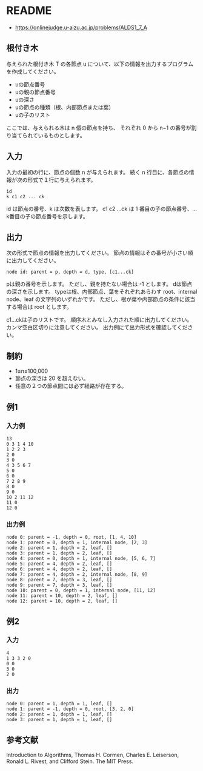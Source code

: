 # README
- <https://onlinejudge.u-aizu.ac.jp/problems/ALDS1_7_A>
## 根付き木
与えられた根付き木 T の各節点 u について、以下の情報を出力するプログラムを作成してください。

- uの節点番号
- uの親の節点番号
- uの深さ
- uの節点の種類（根、内部節点または葉）
- uの子のリスト

ここでは、与えられる木は n 個の節点を持ち、
それぞれ 0 から n−1 の番号が割り当てられているものとします。
## 入力
入力の最初の行に、節点の個数 n が与えられます。
続く n 行目に、各節点の情報が次の形式で１行に与えられます。

```
id
k c1 c2 ... ck
```

id は節点の番号、k は次数を表します。
c1 c2 ...ck は 1 番目の子の節点番号、... k番目の子の節点番号を示します。
## 出力
次の形式で節点の情報を出力してください。
節点の情報はその番号が小さい順に出力してください。

```
node id: parent = p, depth = d, type, [c1...ck]
```

pは親の番号を示します。
ただし、親を持たない場合は -1 とします。
dは節点の深さを示します。
typeは根、内部節点、葉をそれぞれあらわす root、internal node、leaf の文字列のいずれかです。
ただし、根が葉や内部節点の条件に該当する場合は root とします。

c1...ckは子のリストです。
順序木とみなし入力された順に出力してください。
カンマ空白区切りに注意してください。
出力例にて出力形式を確認してください。
## 制約
- 1≤n≤100,000
- 節点の深さは 20 を超えない。
- 任意の２つの節点間には必ず経路が存在する。
## 例1
### 入力例
```
13
0 3 1 4 10
1 2 2 3
2 0
3 0
4 3 5 6 7
5 0
6 0
7 2 8 9
8 0
9 0
10 2 11 12
11 0
12 0
```
### 出力例
```
node 0: parent = -1, depth = 0, root, [1, 4, 10]
node 1: parent = 0, depth = 1, internal node, [2, 3]
node 2: parent = 1, depth = 2, leaf, []
node 3: parent = 1, depth = 2, leaf, []
node 4: parent = 0, depth = 1, internal node, [5, 6, 7]
node 5: parent = 4, depth = 2, leaf, []
node 6: parent = 4, depth = 2, leaf, []
node 7: parent = 4, depth = 2, internal node, [8, 9]
node 8: parent = 7, depth = 3, leaf, []
node 9: parent = 7, depth = 3, leaf, []
node 10: parent = 0, depth = 1, internal node, [11, 12]
node 11: parent = 10, depth = 2, leaf, []
node 12: parent = 10, depth = 2, leaf, []
```
## 例2
### 入力
```
4
1 3 3 2 0
0 0
3 0
2 0
```
### 出力
```
node 0: parent = 1, depth = 1, leaf, []
node 1: parent = -1, depth = 0, root, [3, 2, 0]
node 2: parent = 1, depth = 1, leaf, []
node 3: parent = 1, depth = 1, leaf, []
```
## 参考文献
Introduction to Algorithms, Thomas H. Cormen, Charles E. Leiserson, Ronald L. Rivest, and Clifford Stein. The MIT Press.
